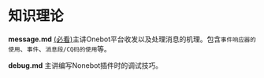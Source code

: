 # 知识理论

**message.md** <u>(必看)</u>主讲Onebot平台收发以及处理消息的机理。包含`事件响应器的使用`、`事件`、`消息段/CQ码的使用`等。

**debug.md** 主讲编写Nonebot插件时的调试技巧。